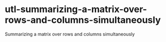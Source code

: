 # utl-summarizing-a-matrix-over-rows-and-columns-simultaneously
Summarizing a matrix over rows and columns simultaneously 
